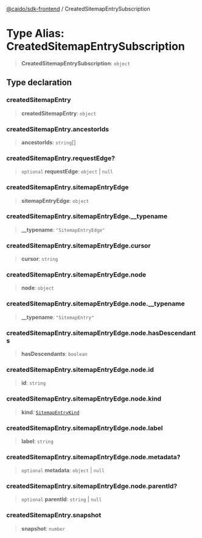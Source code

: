 [@caido/sdk-frontend](../index.md) / CreatedSitemapEntrySubscription

# Type Alias: CreatedSitemapEntrySubscription

> **CreatedSitemapEntrySubscription**: `object`

## Type declaration

### createdSitemapEntry

> **createdSitemapEntry**: `object`

### createdSitemapEntry.ancestorIds

> **ancestorIds**: `string`[]

### createdSitemapEntry.requestEdge?

> `optional` **requestEdge**: `object` \| `null`

### createdSitemapEntry.sitemapEntryEdge

> **sitemapEntryEdge**: `object`

### createdSitemapEntry.sitemapEntryEdge.\_\_typename

> **\_\_typename**: `"SitemapEntryEdge"`

### createdSitemapEntry.sitemapEntryEdge.cursor

> **cursor**: `string`

### createdSitemapEntry.sitemapEntryEdge.node

> **node**: `object`

### createdSitemapEntry.sitemapEntryEdge.node.\_\_typename

> **\_\_typename**: `"SitemapEntry"`

### createdSitemapEntry.sitemapEntryEdge.node.hasDescendants

> **hasDescendants**: `boolean`

### createdSitemapEntry.sitemapEntryEdge.node.id

> **id**: `string`

### createdSitemapEntry.sitemapEntryEdge.node.kind

> **kind**: [`SitemapEntryKind`](SitemapEntryKind.md)

### createdSitemapEntry.sitemapEntryEdge.node.label

> **label**: `string`

### createdSitemapEntry.sitemapEntryEdge.node.metadata?

> `optional` **metadata**: `object` \| `null`

### createdSitemapEntry.sitemapEntryEdge.node.parentId?

> `optional` **parentId**: `string` \| `null`

### createdSitemapEntry.snapshot

> **snapshot**: `number`
